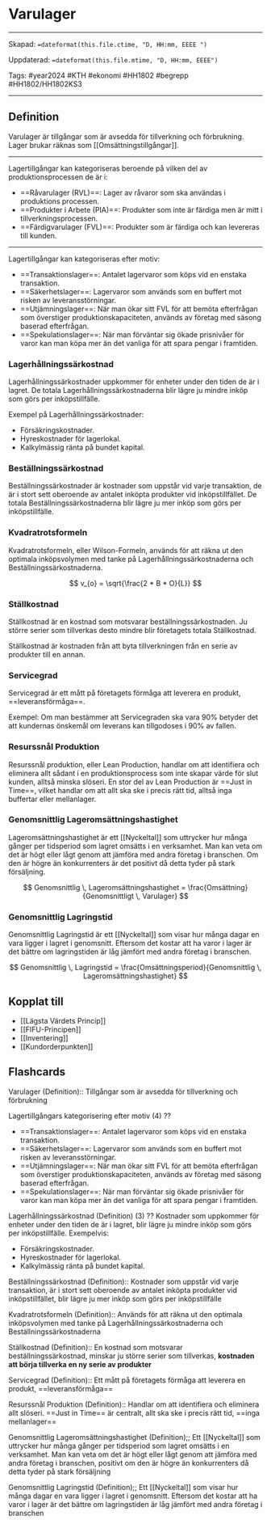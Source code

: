 # Varulager

---

Skapad: `=dateformat(this.file.ctime, "D, HH:mm, EEEE ")`

Uppdaterad: `=dateformat(this.file.mtime, "D, HH:mm, EEEE")`

Tags: #year2024 #KTH #ekonomi #HH1802 #begrepp #HH1802/HH1802KS3

---

## Definition

Varulager är tillgångar som är avsedda för tillverkning och förbrukning. Lager brukar räknas som [[Omsättningstillgångar]].

---

Lagertillgångar kan kategoriseras beroende på vilken del av produktionsprocessen de är i:

- ==Råvarulager (RVL)==: Lager av råvaror som ska användas i produktions processen.
- ==Produkter i Arbete (PIA)==: Produkter som inte är färdiga men är mitt i tillverkningsprocessen.
- ==Färdigvarulager (FVL)==: Produkter som är färdiga och kan levereras till kunden.

---

Lagertillgångar kan kategoriseras efter motiv:

- ==Transaktionslager==: Antalet lagervaror som köps vid en enstaka transaktion.
- ==Säkerhetslager==: Lagervaror som används som en buffert mot risken av leveransstörningar.
- ==Utjämningslager==: När man ökar sitt FVL för att bemöta efterfrågan som överstiger produktionskapaciteten, används av företag med säsong baserad efterfrågan.
- ==Spekulationslager==: När man förväntar sig ökade prisnivåer för varor kan man köpa mer än det vanliga för att spara pengar i framtiden.

### Lagerhållningssärkostnad

Lagerhållningssärkostnader uppkommer för enheter under den tiden de är i lagret. De totala Lagerhållningssärkostnaderna blir lägre ju mindre inköp som görs per inköpstillfälle.

Exempel på Lagerhållningssärkostnader:

- Försäkringskostnader.
- Hyreskostnader för lagerlokal.
- Kalkylmässig ränta på bundet kapital.

### Beställningssärkostnad

Beställningssärkostnader är kostnader som uppstår vid varje transaktion, de är i stort sett oberoende av antalet inköpta produkter vid inköpstillfället. De totala Beställningssärkostnaderna blir lägre ju mer inköp som görs per inköpstillfälle.

### Kvadratrotsformeln

Kvadratrotsformeln, eller Wilson-Formeln, används för att räkna ut den optimala inköpsvolymen med tanke på Lagerhållningssärkostnaderna och Beställningssärkostnaderna.

$$
v_{o} = \sqrt{\frac{2 * B * O}{L}}
$$

### Ställkostnad

Ställkostnad är en kostnad som motsvarar beställningssärkostnaden. Ju större serier som tillverkas desto mindre blir företagets totala Ställkostnad.

Ställkostnad är kostnaden från att byta tillverkningen från en serie av produkter till en annan.

### Servicegrad

Servicegrad är ett mått på företagets förmåga att leverera en produkt, ==leveransförmåga==.

Exempel: Om man bestämmer att Servicegraden ska vara 90% betyder det att kundernas önskemål om leverans kan tillgodoses i 90% av fallen.

### Resurssnål Produktion

Resurssnål produktion, eller Lean Production,  handlar om att identifiera och eliminera allt sådant i en produktionsprocess som inte skapar värde för slut kunden, alltså minska slöseri. En stor del av Lean Production är ==Just in Time==, vilket handlar om att allt ska ske i precis rätt tid, alltså inga buffertar eller mellanlager.

### Genomsnittlig Lageromsättningshastighet

Lageromsättningshastighet är ett [[Nyckeltal]] som uttrycker hur många gånger per tidsperiod som lagret omsätts i en verksamhet. Man kan veta om det är högt eller lågt genom att jämföra med andra företag i branschen. Om den är högre än konkurrenters är det positivt då detta tyder på stark försäljning.

$$
Genomsnittlig \, Lageromsättningshastighet = \frac{Omsättning}{Genomsnittligt \, Varulager}
$$

### Genomsnittlig Lagringstid

Genomsnittlig Lagringstid är ett [[Nyckeltal]] som visar hur många dagar en vara ligger i lagret i genomsnitt. Eftersom det kostar att ha varor i lager är det bättre om lagringstiden är låg jämfört med andra företag i branschen.

$$
Genomsnittlig \, Lagringstid = \frac{Omsättningsperiod}{Genomsnittlig \, Lageromsättningshastighet}
$$

## Kopplat till

- [[Lägsta Värdets Princip]]
- [[FIFU-Principen]]
- [[Inventering]]
- [[Kundorderpunkten]]

## Flashcards

Varulager (Definition):: Tillgångar som är avsedda för tillverkning och förbrukning
<!--SR:!2024-05-09,11,277!2024-05-08,11,277-->

Lagertillgångars kategorisering efter motiv (4)
??
- ==Transaktionslager==: Antalet lagervaror som köps vid en enstaka transaktion.
- ==Säkerhetslager==: Lagervaror som används som en buffert mot risken av leveransstörningar.
- ==Utjämningslager==: När man ökar sitt FVL för att bemöta efterfrågan som överstiger produktionskapaciteten, används av företag med säsong baserad efterfrågan.
- ==Spekulationslager==: När man förväntar sig ökade prisnivåer för varor kan man köpa mer än det vanliga för att spara pengar i framtiden.
<!--SR:!2024-05-06,9,254!2024-05-12,14,290-->

Lagerhållningssärkostnad (Definition) (3)
??
Kostnader som uppkommer för enheter under den tiden de är i lagret, blir lägre ju mindre inköp som görs per inköpstillfälle. Exempelvis:
- Försäkringskostnader.
- Hyreskostnader för lagerlokal.
- Kalkylmässig ränta på bundet kapital.
<!--SR:!2024-05-05,8,257!2024-05-14,17,298-->

Beställningssärkostnad (Definition):: Kostnader som uppstår vid varje transaktion, är i stort sett oberoende av antalet inköpta produkter vid inköpstillfället, blir lägre ju mer inköp som görs per inköpstillfälle
<!--SR:!2024-05-06,8,250!2024-05-09,12,270-->

Kvadratrotsformeln (Definition):: Används för att räkna ut den optimala inköpsvolymen med tanke på Lagerhållningssärkostnaderna och Beställningssärkostnaderna
<!--SR:!2024-05-06,8,250!2024-05-13,15,290-->

Ställkostnad (Definition):: En kostnad som motsvarar beställningssärkostnad, minskar ju större serier som tillverkas, **kostnaden att börja tillverka en ny serie av produkter**
<!--SR:!2024-05-05,8,254!2024-05-15,17,294-->

Servicegrad (Definition):: Ett mått på företagets förmåga att leverera en produkt, ==leveransförmåga==
<!--SR:!2024-05-05,8,250!2024-05-13,15,294-->

Resurssnål Produktion (Definition):: Handlar om att identifiera och eliminera allt slöseri. ==Just in Time== är centralt, allt ska ske i precis rätt tid, ==inga mellanlager==
<!--SR:!2024-05-08,10,254!2024-05-14,16,294-->

Genomsnittlig Lageromsättningshastighet (Definition);; Ett [[Nyckeltal]] som uttrycker hur många gånger per tidsperiod som lagret omsätts i en verksamhet. Man kan veta om det är högt eller lågt genom att jämföra med andra företag i branschen, positivt om den är högre än konkurrenters då detta tyder på stark försäljning
<!--SR:!2024-05-05,7,250-->

Genomsnittlig Lagringstid (Definition);; Ett [[Nyckeltal]] som visar hur många dagar en vara ligger i lagret i genomsnitt. Eftersom det kostar att ha varor i lager är det bättre om lagringstiden är låg jämfört med andra företag i branschen
<!--SR:!2024-05-04,6,250-->
